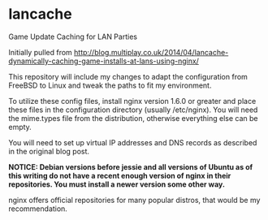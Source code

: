 lancache
========

Game Update Caching for LAN Parties

Initially pulled from http://blog.multiplay.co.uk/2014/04/lancache-dynamically-caching-game-installs-at-lans-using-nginx/

This repository will include my changes to adapt the configuration from FreeBSD to Linux and tweak the paths to fit my environment.

To utilize these config files, install nginx version 1.6.0 or greater and place these files in the configuration directory (usually /etc/nginx).  You will need the mime.types file from the distribution, otherwise everything else can be empty.

You will need to set up virtual IP addresses and DNS records as described in the original blog post.

**NOTICE: Debian versions before jessie and all versions of Ubuntu as of this writing do not have a recent enough version of nginx in their repositories.  You must install a newer version some other way.**

nginx offers official repositories for many popular distros, that would be my recommendation.
